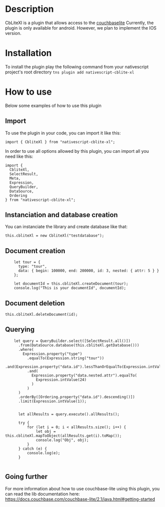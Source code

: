 # Description
CbLiteXl is a plugin that allows access to the [couchbaselite](https://docs.couchbase.com/couchbase-lite/2.1/index.html)
Currently, the plugin is only available for android. However, we plan to implement the IOS version.


# Installation
To install the plugin play the following command from your nativescript project's root directory
     ```
	tns plugin add nativescript-cblite-xl
     ```
# How to use

Below some examples of how to use this plugin

## Import
To use the plugin in your code, you can import it like this:
```
import { CbliteXl } from "nativescript-cblite-xl";
```
In order to use all options allowed by this plugin, you can import all you need like this:

```
import {
  CbliteXl,
  SelectResult,
  Meta,
  Expression,
  QueryBuilder,
  DataSource,
  Ordering
} from "nativescript-cblite-xl";
```

##  Instanciation and database creation
You can instanciate the library and create database like that:

```
this.cbliteXl = new CbliteXl("testdatabase");
```
## Document creation

```
    let tour = {
      type: "tour",
      data: { begin: 100000, end: 200000, id: 3, nested: { attr: 5 } }
    };

    let documentId = this.cbliteXl.createDocument(tour);
    console.log("This is your documentId", documentId);	
```

## Document deletion

```
this.cbliteXl.deleteDocument(id);
```

## Querying
```
    let query = QueryBuilder.select([SelectResult.all()])
      .from(DataSource.database(this.cbliteXl.getDatabase()))
      .where(
        Expression.property("type")
          .equalTo(Expression.string("tour"))
          .and(Expression.property("data.id").lessThanOrEqualTo(Expression.intValue(18)))
          .and(
            Expression.property("data.nested.attr").equalTo(
              Expression.intValue(24)
            )
          )
      )
      .orderBy([Ordering.property("data.id").descending()])
      .limit(Expression.intValue(1));

      
      let allResults = query.execute().allResults();

      try {
	      for (let i = 0; i < allResults.size(); i++) {
		      let obj = this.cbliteXl.mapToObject(allResults.get(i).toMap());
		      console.log("Obj", obj);
	      }
      } catch (e) {
	      console.log(e);
      }


```

## Going further
For more information about how to use couchbase-lite using this plugin, you can read the lib documentation here:
https://docs.couchbase.com/couchbase-lite/2.1/java.html#getting-started

